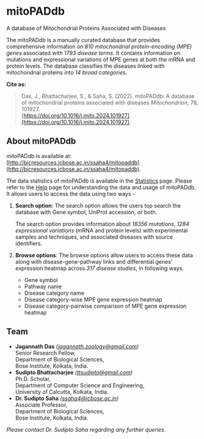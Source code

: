 # mitoPADdb
A database of Mitochondrial Proteins Associated with Diseases

The mitoPADdb is a manually curated database that provides comprehensive information on *810 mitochondrial 
protein-encoding (MPE) genes* associated with *1793 disease terms*. It contains information on mutations 
and expressional variations of MPE genes at both the mRNA and protein levels. The database classifies the 
diseases linked with mitochondrial proteins into *14 broad categories*.

**Cite as:**

>Das, J., Bhattacharjee, S., & Saha, S. (2022). mitoPADdb: A database of mitochondrial proteins associated
with diseases *Mitochondrion*, 78, 101927.<br/>
[https://doi.org/10.1016/j.mito.2024.101927](https://doi.org/10.1016/j.mito.2024.101927).

## About mitoPADdb
mitoPADdb is available at: [http://bicresources.jcbose.ac.in/ssaha4/mitopaddb](http://bicresources.jcbose.ac.in/ssaha4/mitopaddb).

The data statistics of mitoPADdb is available in the [Statistics](http://bicresources.jcbose.ac.in/ssaha4/mitopaddb/statistics.html)
page. Please refer to the [Help](http://bicresources.jcbose.ac.in/ssaha4/mitopaddb/help.html) page for 
understanding the data and usage of mitoPADdb. It allows users to access the data using two ways - 

1. **Search option**: The search option allows the users top search the database with Gene symbol, UniProt
   accession, or both.

   The search option provides information about *18356 mutations*, *1284 expressional variations* (mRNA
   and protein levels) with experimental samples and techniques, and associated diseases with source
   identifiers.

3. **Browse options**: The browse options allow users to access these data along with disease-gene-pathway
   links and differential genes’ expression heatmap across *317 disease studies*, in following ways.

   * Gene symbol
   * Pathway name
   * Disease category name
   * Disease category-wise MPE gene expression heatmap
   * Disease category-pairwise comparison of MPE gene expression heatmap

## Team
* **Jagannath Das** *([jagannath.zoology@gmail.com](mailto:jagannath.zoology@gmail.com))*<br/>
  Senior Research Fellow,<br/>
  Department of Biological Sciences,<br/>
  Bose Institute, Kolkata, India.<br/>
* **Sudipto Bhattacharjee** *([ttsudipto@gmail.com](mailto:ttsudipto@gmail.com))*<br/>
  Ph.D. Scholar,<br/>
  Department of Computer Science and Engineering,<br/>
  University of Calcutta, Kolkata, India.<br/>
* **Dr. Sudipto Saha** *([ssaha4@jcbose.ac.in](mailto:ssaha4@jcbose.ac.in))*<br/>
  Associate Professor,<br/>
  Department of Biological Sciences,<br/>
  Bose Institute, Kolkata, India.

*Please contact Dr. Sudipto Saha regarding any further queries.*
